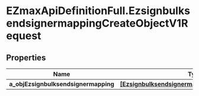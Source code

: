 # EZmaxApiDefinitionFull.EzsignbulksendsignermappingCreateObjectV1Request

## Properties

Name | Type | Description | Notes
------------ | ------------- | ------------- | -------------
**a_objEzsignbulksendsignermapping** | [**[EzsignbulksendsignermappingRequestCompound]**](EzsignbulksendsignermappingRequestCompound.md) |  | 


